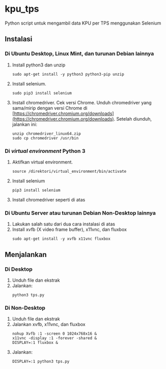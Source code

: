 # kpu_tps
Python script untuk mengambil data KPU per TPS menggunakan Selenium


## Instalasi
### Di Ubuntu Desktop, Linux Mint, dan turunan Debian lainnya
1. Install python3 dan unzip
   ```
   sudo apt-get install -y python3 python3-pip unzip
   ```
2. Install selenium.
   ```
   sudo pip3 install selenium
   ```
3. Install chromedriver.
   Cek versi Chrome.
   Unduh chromedriver yang sama/mirip dengan versi Chrome di [https://chromedriver.chromium.org/downloads](https://chromedriver.chromium.org/downloads).
   Setelah diunduh, jalankan ini:
   ```
   unzip chromedriver_linux64.zip
   sudo cp chromedriver /usr/bin
   ```

### Di _virtual environment_ Python 3
1. Aktifkan virtual environment.
   ```
   source /direktori/virtual_environment/bin/activate
   ```
2. Install selenium
   ```
   pip3 install selenium
   ```
3. Install chromedriver seperti di atas

### Di Ubuntu Server atau turunan Debian Non-Desktop lainnya
1. Lakukan salah satu dari dua cara instalasi di atas
2. Install xvfb (X video frame buffer), x11vnc, dan fluxbox
   ```
   sudo apt-get install -y xvfb x11vnc fluxbox
   ```
   
## Menjalankan 
### Di Desktop
1. Unduh file dan ekstrak
2. Jalankan:
   ```
   python3 tps.py
   ```

### Di Non-Desktop
1. Unduh file dan ekstrak
2. Jalankan xvfb, x11vnc, dan fluxbox
   ```
   nohup Xvfb :1 -screen 0 1024x768x16 &
   x11vnc -display :1 -forever -shared &
   DISPLAY=:1 fluxbox &
   ```
3. Jalankan:
   ```
   DISPLAY=:1 python3 tps.py
   ```
